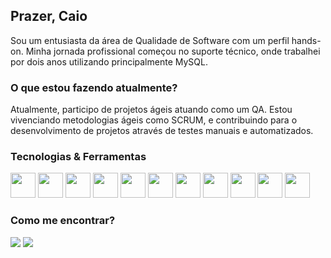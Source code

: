 ## Prazer, Caio 
Sou um entusiasta da área de Qualidade de Software com um perfil hands-on. Minha jornada profissional começou no suporte técnico, onde trabalhei por dois anos utilizando principalmente MySQL.

### O que estou fazendo atualmente?
Atualmente, participo de projetos ágeis atuando como um QA. Estou vivenciando metodologias ágeis como SCRUM, e contribuindo para o desenvolvimento de projetos através de testes manuais e automatizados.

### Tecnologias & Ferramentas
<div>
  <img loading="lazy" src="https://cdn.jsdelivr.net/gh/devicons/devicon@latest/icons/html5/html5-original.svg" width="40" heigth="40"/> 
  <img loading="lazy" src="https://cdn.jsdelivr.net/gh/devicons/devicon@latest/icons/css3/css3-original.svg" width="40" heigth="40"/> 
  <img loading="lazy" src="https://cdn.jsdelivr.net/gh/devicons/devicon@latest/icons/javascript/javascript-original.svg" width="40" heigth="40"/> 
  <img loading="lazy" src="https://cdn.jsdelivr.net/gh/devicons/devicon@latest/icons/typescript/typescript-original.svg" width="40" heigth="40"/> 
  <img loading="lazy" src="https://cdn.jsdelivr.net/gh/devicons/devicon@latest/icons/react/react-original.svg" width="40" heigth="40"/> 
  <img loading="lazy" src="https://cdn.jsdelivr.net/gh/devicons/devicon@latest/icons/sass/sass-original.svg" width="40" heigth="40"/> 
  <img loading="lazy" src="https://cdn.jsdelivr.net/gh/devicons/devicon@latest/icons/mysql/mysql-original.svg" width="40" heigth="40"/> 
  <img loading="lazy" src="https://cdn.jsdelivr.net/gh/devicons/devicon@latest/icons/java/java-original.svg" width="40" heigth="40"/> 
  <img loading="lazy" src="https://cdn.jsdelivr.net/gh/devicons/devicon@latest/icons/selenium/selenium-original.svg" width="40" heigth="40"/> 
  <img loading="lazy" src="https://cdn.jsdelivr.net/gh/devicons/devicon@latest/icons/postman/postman-original.svg" width="40" heigth="40"/> 
  <img loading="lazy" src="https://cdn.jsdelivr.net/gh/devicons/devicon@latest/icons/jira/jira-original.svg" width="40" heigth="40"/> 
</div>

### Como me encontrar?
<a href="https://www.linkedin.com/in/caioikena/" target="_blank"><img loading="lazy" src="https://img.shields.io/badge/-LinkedIn-%230077B5?style=for-the-badge&logo=linkedin&logoColor=white" target="_blank"></a>
<a href = "mailto:caioikena@gmail.com"><img loading="lazy" src="https://img.shields.io/badge/Gmail-D14836?style=for-the-badge&logo=gmail&logoColor=white" target="_blank"></a>
